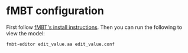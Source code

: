 # fMBT configuration

First follow [fMBT's install instructions](https://github.com/intel/fMBT). Then
you can run the following to view the model:

```markdown
fmbt-editor edit_value.aa edit_value.conf
```

<!-- @todo: offline test generation -->
